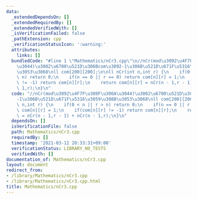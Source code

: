 ```yaml
---
data:
  _extendedDependsOn: []
  _extendedRequiredBy: []
  _extendedVerifiedWith: []
  _isVerificationFailed: false
  _pathExtension: cpp
  _verificationStatusIcon: ':warning:'
  attributes:
    links: []
  bundledCode: "#line 1 \"Mathematics/nCr3.cpp\"\n//nCr(mod\u3092\u4F7F\u308F\u306A\
    \u3044)\u3002\u6700\u521D\u306Bcom\u3092-1\u306B\u521D\u671F\u5316\u3059\u308B\
    \u3053\u3068\nll com[200][200];\n\nll nCr(int n,int r) {\n    if(0 < n || r >\
    \ n) return 0;\n    if(n == 0 || r == 0) return com[n][r] = 1;\n    if(com[n][r]\
    \ != -1) return com[n][r];\n    return com[n][r] = nCr(n - 1,r - 1) + nCr(n -\
    \ 1,r);\n}\n"
  code: "//nCr(mod\u3092\u4F7F\u308F\u306A\u3044)\u3002\u6700\u521D\u306Bcom\u3092\
    -1\u306B\u521D\u671F\u5316\u3059\u308B\u3053\u3068\nll com[200][200];\n\nll nCr(int\
    \ n,int r) {\n    if(0 < n || r > n) return 0;\n    if(n == 0 || r == 0) return\
    \ com[n][r] = 1;\n    if(com[n][r] != -1) return com[n][r];\n    return com[n][r]\
    \ = nCr(n - 1,r - 1) + nCr(n - 1,r);\n}\n"
  dependsOn: []
  isVerificationFile: false
  path: Mathematics/nCr3.cpp
  requiredBy: []
  timestamp: '2021-03-12 20:33:31+09:00'
  verificationStatus: LIBRARY_NO_TESTS
  verifiedWith: []
documentation_of: Mathematics/nCr3.cpp
layout: document
redirect_from:
- /library/Mathematics/nCr3.cpp
- /library/Mathematics/nCr3.cpp.html
title: Mathematics/nCr3.cpp
---
```

